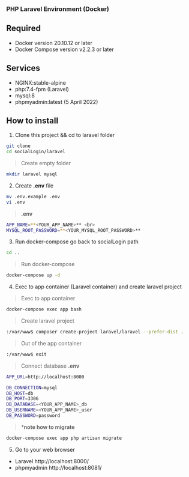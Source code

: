 ### PHP Laravel Environment (Docker)

## Required

- Docker version 20.10.12 or later
- Docker Compose version v2.2.3 or later

## Services

- NGINX:stable-alpine
- php:7.4-fpm (Laravel)
- mysql:8
- phpmyadmin:latest (5 April 2022)

## How to install

1. Clone this project && cd to laravel folder
```bash
git clone 
cd socialLogin/laravel
```
>Create empty folder
```bash
mkdir laravel mysql
```

2. Create **.env** file 
```bash
mv .env.example .env
vi .env
```
>**.env** <br>
```bash
APP_NAME=**<YOUR_APP_NAME>** <br>
MYSQL_ROOT_PASSWORD=**<YOUR_MYSQL_ROOT_PASSWORD>**
```

3. Run docker-compose
go back to socialLogin path
```bash
cd ..
```

>Run docker-compose
```bash
docker-compose up -d 
```

4. Exec to app container (Laravel container) and create laravel project
>Exec to app container
```bash
docker-compose exec app bash
```

>Create laravel project
```bash
:/var/www$ composer create-project laravel/laravel --prefer-dist .
```

>Out of the app container
```bash
:/var/www$ exit
``` 

>Connect database
**.env**
```bash
APP_URL=http://localhost:8000

DB_CONNECTION=mysql
DB_HOST=db
DB_PORT=3306
DB_DATABASE=<YOUR_APP_NAME>_db
DB_USERNAME=<YOUR_APP_NAME>_user
DB_PASSWORD=password
``` 

>***note how to migrate**
```bash
docker-compose exec app php artisan migrate
``` 

5. Go to your web browser <br> 
- Laravel <a>http://localhost:8000/</a>
- phpmyadmin <a>http://localhost:8081/</a>
